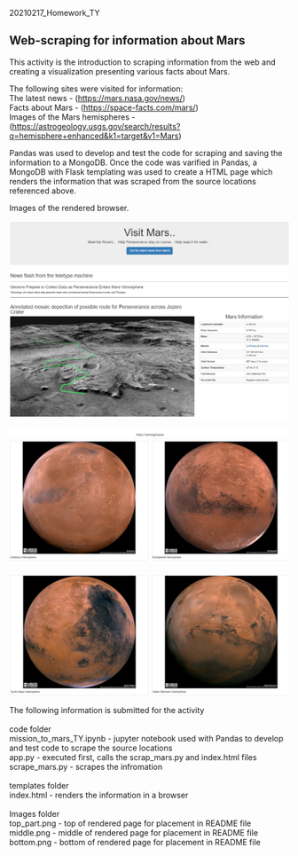 20210217_Homework_TY
## Web-scraping for information about Mars

This activity is the introduction to scraping information from the web and creating a visualization presenting various facts about Mars.

The following sites were visited for information:
<br>
The latest news  - (https://mars.nasa.gov/news/)
<br>
Facts about Mars - (https://space-facts.com/mars/)
<br>
Images of the Mars hemispheres - (https://astrogeology.usgs.gov/search/results?q=hemisphere+enhanced&k1=target&v1=Mars)

Pandas was used to develop and test the code for scraping and saving the information to a MongoDB.  Once the code was varified in Pandas, a MongoDB with Flask templating was used to create a HTML page which renders the information that was scraped from the source locations referenced above.

Images of the rendered browser.
<br>
<br>
<img src="/Images/top_part.PNG">
<br>
<br>
<img src="/Images/middle.PNG">
<br>
<br>
<img src="/Images/bottom.PNG">

The following information is submitted for the activity
<br>
<br>
code folder
<br>
mission_to_mars_TY.ipynb - jupyter notebook used with Pandas to develop and test code to scrape the source locations
<br>
app.py - executed first, calls the scrap_mars.py and index.html files
<br>
scrape_mars.py - scrapes the infromation
<br>
<br>
templates folder
<br>
index.html - renders the information in a browser
<br>
<br>
Images folder
<br>
top_part.png - top of rendered page for placement in README file
<br>
middle.png - middle of rendered page for placement in README file
<br>
bottom.png - bottom of rendered page for placement in README file


